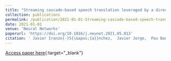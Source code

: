 ```yaml
---
title: "Streaming cascade-based speech translation leveraged by a direct segmentation model"
collection: publications
permalink: /publication/2021-01-01-Streaming-cascade-based-speech-translation-leveraged-by-a-direct-segmentation-model
date: 2021-01-01
venue: 'Neural Networks'
paperurl: 'https://doi.org/10.1016/j.neunet.2021.05.013'
citation: ' Javier Iranzo{-}S{\&apos;{a}}nchez,  Javier Jorge,  Pau Baquero{-}Arnal,  Joan Silvestre{-}Cerd{\`{a}},  Adri{\`{a}} Gim{\&apos;{e}}nez,  Jorge Civera,  Albert Sanch{\&apos;{\i}}s,  Alfons Juan, &quot;Streaming cascade-based speech translation leveraged by a direct segmentation model.&quot; Neural Networks, 2021.'
---
```

[Access paper here](https://doi.org/10.1016/j.neunet.2021.05.013){:target="_blank"}
